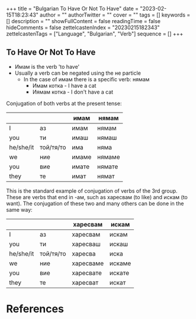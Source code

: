 +++
title = "Bulgarian To Have Or Not To Have"
date = "2023-02-15T18:23:43"
author = ""
authorTwitter = ""
cover = ""
tags = []
keywords = []
description = ""
showFullContent = false
readingTime = false
hideComments = false
zettelcastenIndex = "20230215182343"
zettelcastenTags = ["Language", "Bulgarian", "Verb"]
sequence = []
+++
## To Have Or Not To Have

* Имам is the verb 'to have'
* Usually a verb can be negated using the не particle
  * In the case of имам there is a specific verb: нямам
    * Имам котка - I have a cat
    * Иямам котка - I don't have a cat

Conjugation of both verbs at the present tense:

|||имам|нямам|
|--|--|--------|----------|
|I|аз|имам|нямам|
|you|ти|имаш|нямаш|
|he/she/it|той/тя/то|има|няма|
|we|ние|имаме|нямаме|
|you|вие|имате|нямате|
|they|те|имат|нямат|

This is the standard example of conjugation of verbs of the 3rd group. These are verbs that end in -ам, such as харесвам (to like) and искам (to want). The conjugation of these two and many others  can be done in the same way:

|||харесвам|искам|
|--|--|----------------|----------|
|I|аз|харесвам|искам|
|you|ти|харесваш|искаш|
|he/she/it|той/тя/то|харесва|иска|
|we|ние|харесваме|искаме|
|you|вие|харесвате|искате|
|they|те|харесват|искат|

# References
